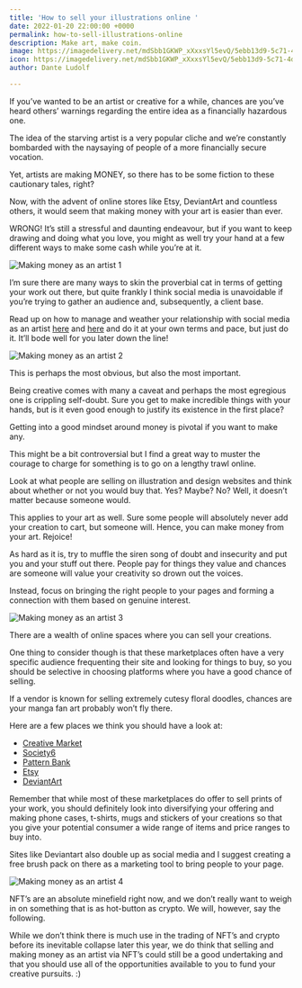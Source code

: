 ```yaml
---
title: 'How to sell your illustrations online '
date: 2022-01-20 22:00:00 +0000
permalink: how-to-sell-illustrations-online
description: Make art, make coin.
image: https://imagedelivery.net/mdSbb1GKWP_xXxxsYl5evQ/5ebb13d9-5c71-4d03-b24b-97114fa07e00/optimised
icon: https://imagedelivery.net/mdSbb1GKWP_xXxxsYl5evQ/5ebb13d9-5c71-4d03-b24b-97114fa07e00/icon
author: Dante Ludolf

---
```

If you’ve wanted to be an artist or creative for a while, chances are you’ve heard others’ warnings regarding the entire idea as a financially hazardous one.

The idea of the starving artist is a very popular cliche and we’re constantly bombarded with the naysaying of people of a more financially secure vocation.

Yet, artists are making MONEY, so there has to be some fiction to these cautionary tales, right?

Now, with the advent of online stores like Etsy, DeviantArt and countless others, it would seem that making money with your art is easier than ever.

WRONG! It’s still a stressful and daunting endeavour, but if you want to keep drawing and doing what you love, you might as well try your hand at a few different ways to make some cash while you’re at it.

![Making money as an artist 1](https://imagedelivery.net/mdSbb1GKWP_xXxxsYl5evQ/cd037185-b6c1-4108-4b92-58be93b43e00/optimised)

I’m sure there are many ways to skin the proverbial cat in terms of getting your work out there, but quite frankly I think social media is unavoidable if you’re trying to gather an audience and, subsequently, a client base.

Read up on how to manage and weather your relationship with social media as an artist [here](https://justsketch.me/how-to-collaborate-with-other-artists) and [here](https://justsketch.me/how-to-make-your-instagram-aesthetic) and do it at your own terms and pace, but just do it. It’ll bode well for you later down the line!

![Making money as an artist 2](https://imagedelivery.net/mdSbb1GKWP_xXxxsYl5evQ/b9650834-9d34-4c2f-66b7-cdb145d5cb00/optimised)

This is perhaps the most obvious, but also the most important.

Being creative comes with many a caveat and perhaps the most egregious one is crippling self-doubt. Sure you get to make incredible things with your hands, but is it even good enough to justify its existence in the first place?

Getting into a good mindset around money is pivotal if you want to make any. 

This might be a bit controversial but I find a great way to muster the courage to charge for something is to go on a lengthy trawl online.

Look at what people are selling on illustration and design websites and think about whether or not you would buy that. Yes? Maybe? No? Well, it doesn’t matter because someone would.

This applies to your art as well. Sure some people will absolutely never add your creation to cart, but someone will. Hence, you can make money from your art. Rejoice!

As hard as it is, try to muffle the siren song of doubt and insecurity and put you and your stuff out there. People pay for things they value and chances are someone will value your creativity so drown out the voices.

Instead, focus on bringing the right people to your pages and forming a connection with them based on genuine interest.

![Making money as an artist 3](https://imagedelivery.net/mdSbb1GKWP_xXxxsYl5evQ/643ebd26-199e-438e-edf9-5e3683e82600/optimised)

There are a wealth of online spaces where you can sell your creations.

One thing to consider though is that these marketplaces often have a very specific audience frequenting their site and looking for things to buy, so you should be selective in choosing platforms where you have a good chance of selling.

If a vendor is known for selling extremely cutesy floral doodles, chances are your manga fan art probably won’t fly there.

Here are a few places we think you should have a look at:

* [Creative Market ]()
* [Society6](https://society6.com/)
* [Pattern Bank ](https://patternbank.com/)
* [Etsy ](https://www.etsy.com/)
* [DeviantArt](https://www.deviantart.com/) 

Remember that while most of these marketplaces do offer to sell prints of your work, you should definitely look into diversifying your offering and making phone cases, t-shirts, mugs and stickers of your creations so that you give your potential consumer a wide range of items and price ranges to buy into. 

Sites like Deviantart also double up as social media and I suggest creating a free brush pack on there as a marketing tool to bring people to your page. 

![Making money as an artist 4](https://imagedelivery.net/mdSbb1GKWP_xXxxsYl5evQ/4d78052e-accb-4f85-4d8e-73ee95005600/optimised)

NFT’s are an absolute minefield right now, and we don’t really want to weigh in on something that is as hot-button as crypto. We will, however, say the following.

While we don’t think there is much use in the trading of NFT’s and crypto before its inevitable collapse later this year, we do think that selling and making money as an artist via NFT’s could still be a good undertaking and that you should use all of the opportunities available to you to fund your creative pursuits. :)